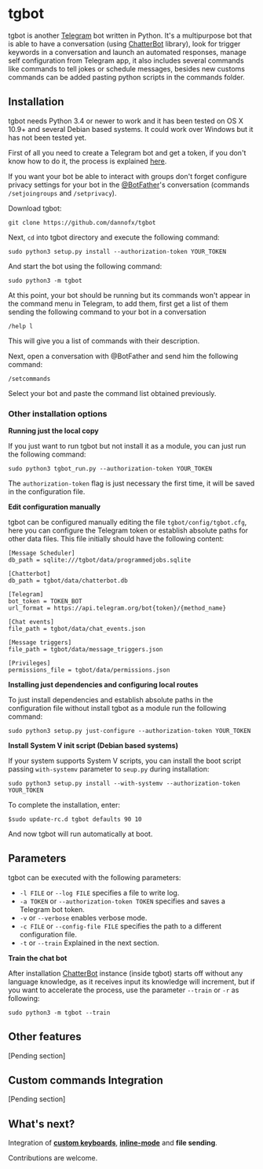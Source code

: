 # tgbot #

tgbot is another [Telegram](https://telegram.org/) bot written in Python. It's a multipurpose bot that is able to have a conversation (using [ChatterBot](https://github.com/gunthercox/ChatterBot) library), look for trigger keywords in a conversation and launch an automated responses, manage self configuration from Telegram app, it also includes several commands like commands to tell jokes or schedule messages, besides new customs commands can be added pasting python scripts in the commands folder.

## Installation

tgbot needs Python 3.4 or newer to work and it has been tested on OS X 10.9+ and several Debian based systems. It could work over Windows but it has not been tested yet.

First of all you need to create a Telegram bot and get a token, if you don't know how to do it, the process is explained [here](https://core.telegram.org/bots#6-botfather).

If you want your bot be able to interact with groups don't forget configure privacy settings for your bot in the [@BotFather](https://telegram.me/BotFather)'s conversation (commands `/setjoingroups` and `/setprivacy`).

Download tgbot:
```
git clone https://github.com/dannofx/tgbot
```
Next, `cd` into tgbot directory and execute the following command:
```
sudo python3 setup.py install --authorization-token YOUR_TOKEN
```
And  start the bot using the following command:
```
sudo python3 -m tgbot
```
At this point, your bot should be running but its commands won't appear in the command menu in Telegram, to add them, first get a list of them sending the following command to your bot in a conversation
```
/help l
```
This will give you a list of commands with their description.

Next, open a conversation with @BotFather and send him the following command:
```
/setcommands
```
Select your bot and paste the command list obtained previously.
### Other installation options

**Running just the local copy**

If you just want to run tgbot but not install it as a module, you can just run the following command:
```
sudo python3 tgbot_run.py --authorization-token YOUR_TOKEN
```
The `authorization-token` flag is just necessary the first time, it will be saved in the configuration file.

**Edit configuration manually**

tgbot can be configured manually editing the file `tgbot/config/tgbot.cfg`, here you can configure the Telegram token or establish absolute paths for other data files. This file initially should have the following content:
```
[Message Scheduler]
db_path = sqlite:///tgbot/data/programmedjobs.sqlite

[Chatterbot]
db_path = tgbot/data/chatterbot.db

[Telegram]
bot_token = TOKEN_BOT
url_format = https://api.telegram.org/bot{token}/{method_name}

[Chat events]
file_path = tgbot/data/chat_events.json

[Message triggers]
file_path = tgbot/data/message_triggers.json

[Privileges]
permissions_file = tgbot/data/permissions.json
```

**Installing just dependencies and configuring local routes**

To just install dependencies and establish absolute paths in the configuration file without install tgbot as a module run the following command:
```
sudo python3 setup.py just-configure --authorization-token YOUR_TOKEN
```

**Install System V init script (Debian based systems)**

If your system supports System V scripts, you can install the boot script passing `with-systemv` parameter to `seup.py` during installation:
```
sudo python3 setup.py install --with-systemv --authorization-token YOUR_TOKEN
```

To complete the installation, enter:
```
$sudo update-rc.d tgbot defaults 90 10
```
And now tgbot will run automatically at boot.


## Parameters

tgbot can be executed with the following parameters:
- `-l FILE` or `--log FILE` specifies a file to write log.
- `-a TOKEN` or `--authorization-token TOKEN` specifies and saves a Telegram bot token.
- `-v` or `--verbose` enables verbose mode.
- `-c FILE` or `--config-file FILE` specifies the path to a different configuration file.
- `-t` or `--train` Explained in the next section.

**Train the chat bot**

After installation [ChatterBot](https://github.com/gunthercox/ChatterBot) instance (inside tgbot) starts off without any language knowledge, as it receives input its knowledge will increment, but if you want to accelerate the process, use the parameter `--train` or `-r` as following:
```
sudo python3 -m tgbot --train
```
## Other features
[Pending section]
<!-- Triggers, admin and other functions) -->
## Custom commands Integration
[Pending section]
<!-- Explanation of custom commands -->

## What's next?

Integration of [**custom keyboards**](https://core.telegram.org/bots#keyboards), [**inline-mode**](https://core.telegram.org/bots#inline-mode) and **file sending**.

Contributions are welcome.
